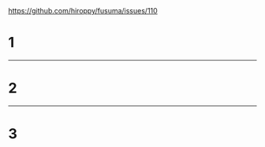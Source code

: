 <!-- sectionTitle: many pages -->

<a href="https://github.com/hiroppy/fusuma/issues/110" rel="noopener" aria-label="issue110">
  https://github.com/hiroppy/fusuma/issues/110
</a>

<br />

# 1

---

# 2

---

# 3
